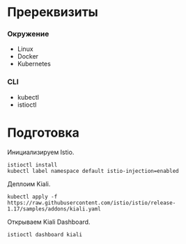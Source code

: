 # Пререквизиты

### Окружение
- Linux
- Docker
- Kubernetes

### CLI
- kubectl
- istioctl



# Подготовка

Инициализируем Istio.
```fish
istioctl install
kubectl label namespace default istio-injection=enabled
```

Деплоим Kiali.
```fish
kubectl apply -f https://raw.githubusercontent.com/istio/istio/release-1.17/samples/addons/kiali.yaml
```

Открываем Kiali Dashboard.
```fish
istioctl dashboard kiali
```
